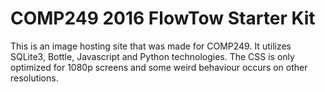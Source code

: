 COMP249 2016 FlowTow Starter Kit
================================

This is an image hosting site that was made for COMP249. It utilizes SQLite3, Bottle, Javascript and Python technologies. The CSS is only optimized for 1080p screens and some weird behaviour occurs on other resolutions.
